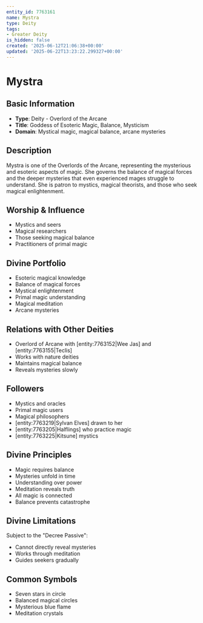 ```yaml
---
entity_id: 7763161
name: Mystra
type: Deity
tags:
- Greater Deity
is_hidden: false
created: '2025-06-12T21:06:38+00:00'
updated: '2025-06-22T13:23:22.299327+00:00'
---
```


# Mystra

## Basic Information

- **Type**: Deity - Overlord of the Arcane
- **Title**: Goddess of Esoteric Magic, Balance, Mysticism
- **Domain**: Mystical magic, magical balance, arcane mysteries

## Description

Mystra is one of the Overlords of the Arcane, representing the mysterious and esoteric aspects of magic. She governs the balance of magical forces and the deeper mysteries that even experienced mages struggle to understand. She is patron to mystics, magical theorists, and those who seek magical enlightenment.

## Worship & Influence

- Mystics and seers
- Magical researchers
- Those seeking magical balance
- Practitioners of primal magic

## Divine Portfolio

- Esoteric magical knowledge
- Balance of magical forces
- Mystical enlightenment
- Primal magic understanding
- Magical meditation
- Arcane mysteries

## Relations with Other Deities

- Overlord of Arcane with [entity:7763152|Wee Jas] and [entity:7763155|Teclis]
- Works with nature deities
- Maintains magical balance
- Reveals mysteries slowly

## Followers

- Mystics and oracles
- Primal magic users
- Magical philosophers
- [entity:7763219|Sylvan Elves] drawn to her
- [entity:7763205|Halflings] who practice magic
- [entity:7763225|Kitsune] mystics

## Divine Principles

- Magic requires balance
- Mysteries unfold in time
- Understanding over power
- Meditation reveals truth
- All magic is connected
- Balance prevents catastrophe

## Divine Limitations

Subject to the "Decree Passive":

- Cannot directly reveal mysteries
- Works through meditation
- Guides seekers gradually

## Common Symbols

- Seven stars in circle
- Balanced magical circles
- Mysterious blue flame
- Meditation crystals